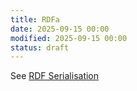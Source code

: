 ```yaml
---
title: RDFa
date: 2025-09-15 00:00
modified: 2025-09-15 00:00
status: draft
---
```


See [RDF Serialisation](rdf-serialisation.md)

